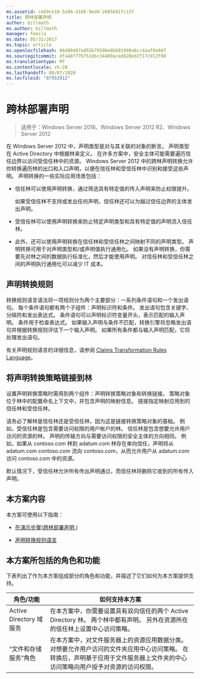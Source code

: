 ```yaml
---
ms.assetid: ceb9ce18-5a94-4166-9edd-2685b81fc15f
title: 跨林部署声明
author: billmath
ms.author: billmath
manager: femila
ms.date: 05/31/2017
ms.topic: article
ms.openlocfilehash: 66d88467a455b7650be8bb01980a6cc4aaf0e047
ms.sourcegitcommit: dfa48f77b751dbc34409aced628eb2f17c912f08
ms.translationtype: MT
ms.contentlocale: zh-CN
ms.lasthandoff: 08/07/2020
ms.locfileid: "87952912"
---
```

# <a name="deploy-claims-across-forests"></a>跨林部署声明

>适用于：Windows Server 2016、Windows Server 2012 R2、Windows Server 2012

在 Windows Server 2012 中，声明类型是对与其关联的对象的断言。 声明类型在 Active Directory 中根据林来定义。 在许多方案中，安全主体可能需要遍历信任边界以访问受信任林中的资源。 Windows Server 2012 中的跨林声明转换允许你转换遍历林的出口和入口声明，以便在信任林和受信任林中识别和接受这些声明。 声明转换的一些实际应用场景包括：

-   信任林可以使用声明转换，通过筛选具有特定值的传入声明来防止权限提升。

    如果受信任林不支持或发出任何声明，信任林还可以为越过信任边界的主体发出声明。

-   受信任林可以使用声明转换来防止特定声明类型和具有特定值的声明流入信任林。

-   此外，还可以使用声明转换在信任林和受信任林之间映射不同的声明类型。 声明转换可用于对声明类型和/或声明值执行通用化。 如果没有声明转换，你需要先对林之间的数据执行标准化，然后才能使用声明。 对信任林和受信任林之间的声明执行通用化可以减少 IT 成本。

## <a name="claim-transformation-rules"></a>声明转换规则
转换规则语言语法将一项规则分为两个主要部分：一系列条件语句和一个发出语句。 每个条件语句都有两个子组件：声明标识符和条件。 发出语句包含关键字、分隔符和发出表达式。 条件语句可以声明标识符变量开头，表示匹配的输入声明。 条件用于检查表达式。 如果输入声明与条件不匹配，转换引擎将忽略发出语句并根据转换规则评估下一个输入声明。 如果所有条件都与输入声明匹配，它将处理发出语句。

有关声明规则语言的详细信息，请参阅 [Claims Transformation Rules Language](Claims-Transformation-Rules-Language.md)。

## <a name="linking-claim-transformation-policies-to-forests"></a>将声明转换策略链接到林
设置声明转换策略时需用到两个组件：声明转换策略对象和转换链接。 策略对象位于林中的配置命名上下文中，并包含声明的映射信息。 链接指定映射应用到的信任林和受信任林。

请务必了解林是信任林还是受信任林，因为这是链接转换策略对象的基础。 例如，受信任林是包含需要访问权限的用户帐户的林。 信任林是包含想要允许用户访问的资源的林。 声明的传输方向与需要访问权限的安全主体的方向相同。 例如，如果从 contoso.com 林到 adatum.com 林存在单向信任，声明将从 adatum.com contoso.com 流向 contoso.com，从而允许用户从 adatum.com 访问 contoso.com 中的资源。

默认情况下，受信任林允许所有传出声明通过，而信任林将删除它收到的所有传入声明。

## <a name="in-this-scenario"></a>本方案内容
本方案可使用以下指南：

-   [在演示步骤&#41;跨林部署声明 &#40;](Deploy-Claims-Across-Forests--Demonstration-Steps-.md)

-   [声明转换规则语言](Claims-Transformation-Rules-Language.md)

## <a name="roles-and-features-included-in-this-scenario"></a><a name="BKMK_NEW"></a>本方案所包括的角色和功能
下表列出了作为本方案组成部分的角色和功能，并描述了它们如何为本方案提供支持。

|角色/功能|如何支持本方案|
|-----------------|---------------------------------|
|Active Directory 域服务|在本方案中，你需要设置具有双向信任的两个 Active Directory 林。 两个林中都有声明。 另外在资源所在的信任林上设置中心访问策略。|
|“文件和存储服务”角色|在本方案中，对文件服务器上的资源应用数据分类。 对想要允许用户访问的文件夹应用中心访问策略。 在转换后，声明基于应用于文件服务器上文件夹的中心访问策略向用户授予对资源的访问权限。|



